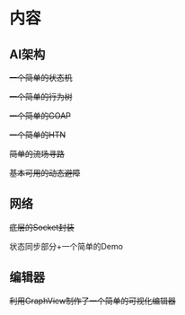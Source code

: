 # 内容
## AI架构
~~一个简单的状态机~~

~~一个简单的行为树~~

~~一个简单的GOAP~~

~~一个简单的HTN~~

~~简单的流场寻路~~

~~基本可用的动态避障~~

## 网络
~~底层的Socket封装~~

状态同步部分+一个简单的Demo

## 编辑器
~~利用GraphView制作了一个简单的可视化编辑器~~



